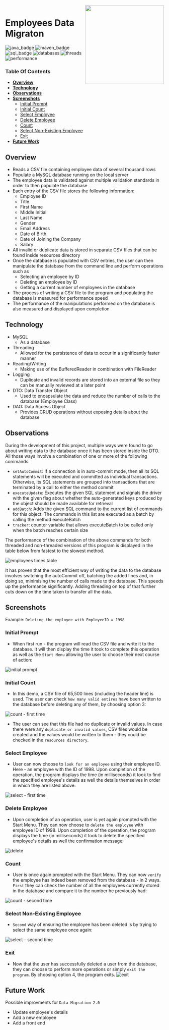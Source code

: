 
<img align="right" width="250" height="250" src="https://github.com/janjakovacevic/SpartaGlobal/blob/master/Week%205%20-%20Java%20Week%203/DataMigrationProject/program%20screenshots/logo.png">

# **Employees Data Migraton**
![java_badge](https://img.shields.io/badge/-Java-lightgrey?style=for-the-badge&logo=appveyor)
![maven_badge](https://img.shields.io/badge/-Maven-yellow?style=for-the-badge&logo=appveyor) 
![sql_badge](https://img.shields.io/badge/-SQL-blue?style=for-the-badge&logo=appveyor)
![databases](https://img.shields.io/badge/-Databases-red?style=for-the-badge&logo=appveyor)
![threads](https://img.shields.io/badge/-Multithreading-brightgreen?style=for-the-badge&logo=appveyor)
![performance](https://img.shields.io/badge/-Performance-orange?style=for-the-badge&logo=appveyor)


### **Table Of Contents**
  * [**Overview**](#overview)
  * [**Technology**](#technology)
  * [**Observations**](#observations)
  * [**Screenshots**](#screenshots)
      - [Initial Prompt](#initial-prompt)
      - [Initial Count](#initial-count)
      - [Select Employee](#select-employee)
      - [Delete Employee](#delete-employee)
      - [Count](#count)
      - [Select Non-Existing Employee](#select-non-existing-employee)
      - [Exit](#exit)
  * [**Future Work**](#future-work)

## **Overview**
- Reads a CSV file containing employee data of several thousand rows
- Populate a MySQL database running on the local server
- The employee data is validated against multiple validation standards in order to then populate the database
- Each entry of the CSV file stores the following information:
  - Employee ID
  - Title
  - First Name
  - Middle Initial
  - Last Name
  - Gender
  - Email Address
  - Date of Birth
  - Date of Joining the Company
  - Salary
- All invalid or duplicate data is stored in separate CSV files that can be found inside resources directory
- Once the database is populated with CSV entries, the user can then manipulate the database from the command line and perform operations such as 
  - Selecting an employee by ID
  - Deleting an employee by ID
  - Getting a current number of employees in the database
- The process of writing a CSV file to the program and populating the database is measured for performance speed
- The performance of the manipulations performed on the database is also measured and displayed upon completion

## **Technology**
- MySQL
  - As a database
- Threading
  - Allowed for the persistence of data to occur in a significantly faster manner
- Reading/Writing
  - Making use of the BufferedReader in combination with FileReader
- Logging
  - Duplicate and invalid records are stored into an external file so they can be manually reviewed at a later point
- DTO: Data Transfer Object
  - Used to encapsulate the data and reduce the number of calls to the database (Employee Class)
- DAO: Data Access Object
  - Provides CRUD operations without exposing details about the database

## **Observations**

During the development of this project, multiple ways were found to go about writing data to the database once it has been stored inside the DTO. All those ways involve a combination of one or more of the following commands:
- `setAutoCommit`: If a connection is in auto-commit mode, then all its SQL statements will be executed and committed as individual transactions. Otherwise, its SQL statements are grouped into transactions that are terminated by a call to either the method commit
- `executeUpdate`: Executes the given SQL statement and signals the driver with the given flag about whether the auto-generated keys produced by the object should be made available for retrieval
- `addBatch`: Adds the given SQL command to the current list of commands for this object. The commands in this list are executed as a batch by calling the method executeBatch
- `tracker`: counter variable that allows executeBatch to be called only when the batch reaches certain size

The performance of the combination of the above commands for both threaded and non-threaded versions of this program is displayed in the table below from fastest to the slowest method.

![employees times table](https://github.com/janjakovacevic/SpartaGlobal/blob/master/Week%205%20-%20Java%20Week%203/DataMigrationProject/program%20screenshots/employees_times_table.png)

It has proven that the most efficient way of writing the data to the database involves switching the autoCommit off, batching the added lines and, in doing so, minimising the number of calls made to the database. This speeds up the performance significantly. Adding threading on top of that further cuts down on the time taken to transfer all the data.

## **Screenshots** 
Example: `Deleting the employee with EmployeeID = 1998`

### Initial Prompt
- When first run - the program will read the CSV file and write it to the database. It will then display the time it took to complete this operation as well as the 
`Start Menu` allowing the user to choose their next course of action:

![initial prompt](https://github.com/janjakovacevic/SpartaGlobal/blob/master/Week%205%20-%20Java%20Week%203/DataMigrationProject/program%20screenshots/initial%20prompt.png)

### Initial Count
- In this demo, a CSV file of 65,500 lines (including the header line) is used. The user can check `how many valid entires` have been written to the database before deleting any of them, by choosing option 3:

![count - first time](https://github.com/janjakovacevic/SpartaGlobal/blob/master/Week%205%20-%20Java%20Week%203/DataMigrationProject/program%20screenshots/start%20check%20count.png)

- The user can see that this file had no duplicate or invalid values. In case there were any `duplicate or invalid values`, CSV files would be created and the values 
would be written to them - they could be checked in the `resources directory`.

### Select Employee
- User can now choose to `look for an employee` using their employee ID. Here - an employee with the ID of 1998. Upon completion of the operation, the program displays the time (in milliseconds) it took to find the specified employee's details as well the details themselves in order in which they are listed above:

![select - first time](https://github.com/janjakovacevic/SpartaGlobal/blob/master/Week%205%20-%20Java%20Week%203/DataMigrationProject/program%20screenshots/select%20an%20employee.png)

### Delete Employee
- Upon completion of an operation, user is yet again prompted with the Start Menu. They can now choose to `delete the employee` with employee ID of 1998. Upon completion of the operation, the program displays the time (in milliseconds) it took to delete the specified employee's details as well the confirmation message: 

![delete](https://github.com/janjakovacevic/SpartaGlobal/blob/master/Week%205%20-%20Java%20Week%203/DataMigrationProject/program%20screenshots/delete%20an%20employee.png)

### Count
- User is once again prompted with the Start Menu. They can now `verify` the employee has indeed been removed from the database - in 2 ways. `First` they can check the number of all the employees currently stored in the database and compare it to the number he previously had:

![count - second time](https://github.com/janjakovacevic/SpartaGlobal/blob/master/Week%205%20-%20Java%20Week%203/DataMigrationProject/program%20screenshots/check%20count%20after%20deletion.png)

### Select Non-Existing Employee
- `Second` way of ensuring the employee has been deleted is by trying to select the same employee once again:

![select - second time](https://github.com/janjakovacevic/SpartaGlobal/blob/master/Week%205%20-%20Java%20Week%203/DataMigrationProject/program%20screenshots/try%20selecting%20the%20deleted%20employee.png)

### Exit
- Now that the user has successfully deleted a user from the database, they can choose to perform more operations or simply `exit the program`. By choosing option 4, the program exits.
![exit](https://github.com/janjakovacevic/SpartaGlobal/blob/master/Week%205%20-%20Java%20Week%203/DataMigrationProject/program%20screenshots/exit.png)

## **Future Work**
Possible improvments for `Data Migration 2.0`
  - Update employee's details
  - Add a new employee
  - Add a front end
